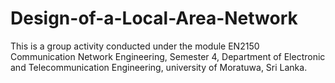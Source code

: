 # Design-of-a-Local-Area-Network
This is a group activity conducted under the module EN2150 Communication Network Engineering, Semester 4, Department of Electronic and Telecommunication Engineering, university of Moratuwa, Sri Lanka.
